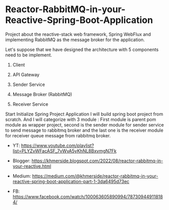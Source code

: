 # Reactor-RabbitMQ-in-your-Reactive-Spring-Boot-Application
Project about the reactive-stack web framework, Spring WebFlux and implementing RabbitMQ as the message broker for the application.

Let's suppose that we have designed the architecture with 5 components need to be implement.

1. Client

2. API Gateway

3. Sender Service

4. Message Broker (RabbitMQ)

5. Receiver Service

Start Initialize Spring Project Application
I will build spring boot project from scratch. And I will categorize with 3 module : 
First module is parent pom module as wrapper project, second is the sender module for sender service to 
send message to rabbitmq broker and the last one is the receiver module for receiver queue message from rabbitmq broker. 

- YT: https://www.youtube.com/playlist?list=PLYZvWFacASF_7vWvA5yKhNL8BxvmgN7Fk

- Blogger: https://khmerside.blogspot.com/2022/08/reactor-rabbitmq-in-your-reactive.html

- Medium: https://medium.com/@khmerside/reactor-rabbitmq-in-your-reactive-spring-boot-application-part-1-3da6495d73ec

- FB: https://www.facebook.com/watch/100063605890994/787309449118184/
